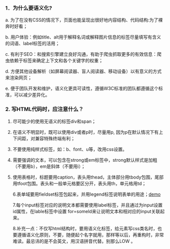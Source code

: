 ### 1．为什么要语义化?

a. 为了在没有CSS的情况下，页面也能呈现出很好地内容结构、代码结构:为了裸奔时好看；

b. 用户体验：例如title、alt用于解释名词或解释图片信息的标签尽量填写有含义的词语、label标签的活用；

c. 有利于SEO：和搜索引擎建立良好沟通，有助于爬虫抓取更多的有效信息：爬虫依赖于标签来确定上下文和各个关键字的权重；

d. 方便其他设备解析（如屏幕阅读器、盲人阅读器、移动设备）以有意义的方式来渲染网页；

e. 便于团队开发和维护，语义化更具可读性，遵循W3C标准的团队都遵循这个标准，可以减少差异化。



### 2. 写HTML代码时，应注意什么？

1. 尽可能少的使用无语义的标签div和span；

2. 在语义不明显时，既可以使用div或者p时，尽量用p, 因为p在默认情况下有上下间距，对兼容特殊终端有利；

3. 不要使用纯样式标签，如：b、font、u等，改用css设置。

4. 需要强调的文本，可以包含在strong或em标签中，strong默认样式是加粗（不要用b），em是斜体（不要用i）；

5. 使用表格时，标题要用caption，表头用thead，主体部分用tbody包围，尾部用tfoot包围。表头和一般单元格要区分开，表头用th，单元格用td；

   6.表单域要用fieldset标签包起来，并用legend标签说明表单的用途；[demo](https://link.jianshu.com?t=http://www.runoob.com/tags/tag-fieldset.html)

   7.每个input标签对应的说明文本都需要使用label标签，并且通过为input设置id属性，在lable标签中设置    for=someld来让说明文本和相对应的input关联起来。

   8.补充一点：不仅写html结构时，要用语义化标签，给元素写css类名时，也要遵循语义化原则，不要，随便起个名字就用，那样等以后，再重构时，非常难读。最忌讳的是不会英文，用汉语拼音代替。别那么LOW 。